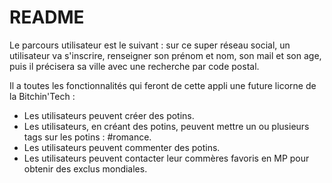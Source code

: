 # README

Le parcours utilisateur est le suivant : sur ce super réseau social, un utilisateur va s'inscrire, renseigner son prénom et nom, son mail et son age, puis il précisera sa ville avec une recherche par code postal.

Il a toutes les fonctionnalités qui feront de cette appli une future licorne de la Bitchin'Tech :
- Les utilisateurs peuvent créer des potins.
- Les utilisateurs, en créant des potins, peuvent mettre un ou plusieurs tags sur les potins : #romance.
- Les utilisateurs peuvent commenter des potins.
- Les utilisateurs peuvent contacter leur commères favoris en MP pour obtenir des exclus mondiales.

